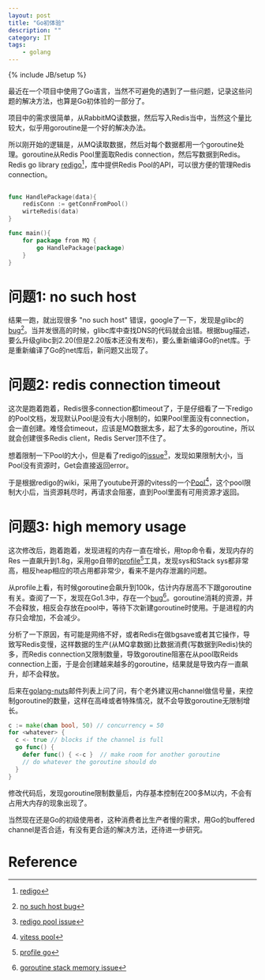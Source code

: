 ```yaml
---
layout: post
title: "Go初体验"
description: ""
category: IT
tags: 
    - golang
---
```

{% include JB/setup %}

最近在一个项目中使用了Go语言，当然不可避免的遇到了一些问题，记录这些问题的解决方法，也算是Go初体验的一部分了。

项目中的需求很简单，从RabbitMQ读数据，然后写入Redis当中，当然这个量比较大，似乎用goroutine是一个好的解决办法。

所以刚开始的逻辑是，从MQ读取数据，然后对每个数据都用一个goroutine处理。goroutine从Redis Pool里面取Redis connection，然后写数据到Redis。Redis go library [redigo](https://github.com/garyburd/redigo)[^1]，库中提供Redis Pool的API，可以很方便的管理Redis connection。

```go
 
func HandlePackage(data){
    redisConn := getConnFromPool()
    wirteRedis(data)
}

func main(){
    for package from MQ {
        go HandlePackage(package)
    }
}
```

# 问题1: no such host
结果一跑，就出现很多 "no such host" 错误，google了一下，发现是glibc的[bug](https://code.google.com/p/go/issues/detail?id=3575)[^2]。当并发很高的时候，glibc库中查找DNS的代码就会出错。根据bug描述，要么升级glibc到2.20(但是2.20版本还没有发布)，要么重新编译Go的net库。于是重新编译了Go的net库后，新问题又出现了。

# 问题2: redis connection timeout
这次是跑着跑着，Redis很多connection都timeout了，于是仔细看了一下redigo的Pool文档，发现默认Pool是没有大小限制的，如果Pool里面没有connection，会一直创建。难怪会timeout，应该是MQ数据太多，起了太多的goroutine，所以就会创建很多Redis client，Redis Server顶不住了。

想着限制一下Pool的大小，但是看了redigo的[issue](https://github.com/garyburd/redigo/issues/56)[^3]，发现如果限制大小，当Pool没有资源时，Get会直接返回error。

于是根据redigo的wiki，采用了youtube开源的vitess的一个[Pool](https://github.com/youtube/vitess/tree/master/go/pools)[^4]，这个pool限制大小后，当资源耗尽时，再请求会阻塞，直到Pool里面有可用资源才返回。

# 问题3: high memory usage
这次修改后，跑着跑着，发现进程的内存一直在增长，用top命令看，发现内存的 Res 一直飙升到1.8g，采用go自带的[profile](blog.golang.org/profiling-go-programs)[^5]工具，发现sys和Stack sys都非常高，相反heap相应的项占用都非常少，看来不是内存泄漏的问题。

从profile上看，有时候goroutine会飙升到100k，估计内存居高不下跟goroutine有关。查阅了一下，发现在Go1.3中，存在一个[bug](https://code.google.com/p/go/issues/detail?id=8287)[^6]。goroutine消耗的资源，并不会释放，相反会存放在pool中，等待下次新建goroutine时使用。于是进程的内存只会增加，不会减少。

分析了一下原因，有可能是网络不好，或者Redis在做bgsave或者其它操作，导致写Redis变慢，这样数据的生产(从MQ拿数据)比数据消费(写数据到Redis)快的多，而Redis connection又限制数量，导致goroutine阻塞在从pool取Reids connection上面，于是会创建越来越多的goroutine，结果就是导致内存一直飙升，却不会释放。

后来在[golang-nuts](https://groups.google.com/forum/#!topic/golang-nuts/medtBRzESNg)邮件列表上问了问，有个老外建议用channel做信号量，来控制goroutine的数量，这样在高峰或者特殊情况，就不会导致goroutine无限制增长。

```go
c := make(chan bool, 50) // concurrency = 50
for <whatever> {
  c <- true // blocks if the channel is full
  go func() {
    defer func() { <-c }  // make room for another goroutine
    // do whatever the goroutine should do
  }
}
```
修改代码后，发现goroutine限制数量后，内存基本控制在200多M以内，不会有占用大内存的现象出现了。

当然现在还是Go的初级使用者，这种消费者比生产者慢的需求，用Go的buffered channel是否合适，有没有更合适的解决方法，还待进一步研究。

# Reference
[^1]: [redigo](https://github.com/garyburd/redigo)
[^2]: [no such host bug](https://code.google.com/p/go/issues/detail?id=3575)
[^3]: [redigo pool issue](https://github.com/garyburd/redigo/issues/56)
[^4]: [vitess pool](https://github.com/youtube/vitess/tree/master/go/pools)
[^5]: [profile go](http://blog.golang.org/profiling-go-programs)
[^6]: [goroutine stack memory issue](https://code.google.com/p/go/issues/detail?id=8287)
